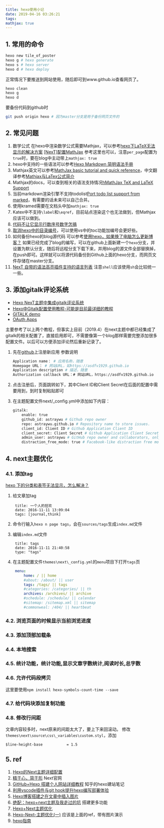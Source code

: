 ```yaml
---
title: hexo使用小记
date: 2019-04-16 03:26:21
tags:
mathjax: true
---
```


## 1. 常用的命令

```bash
hexo new tile_of_poster
hexo g # hexo generate
hexo s # hexo server
hexo d # hexo deploy
```

正常情况下要推送到网站使用，随后即可到www.github.io查看网页了。

```sh
hexo clean
hexo g
hexo d
```

要备份代码到github时

```sh
git push origin hexo # 因为master分支是用于备份网页文件的
```

## 2. 常见问题

1. 数学公式
   在hexo中渲染数学公式需要Mathjax，可以参考[hexo下LaTeX无法显示的解决方案](https://blog.csdn.net/crazy_scott/article/details/79293576)
   [[NexT]配置MathJax](https://hexo-guide.readthedocs.io/zh_CN/latest/theme/[NexT]%E9%85%8D%E7%BD%AEMathJax.html) 参考这里也可以，注意`per_page`配置为`true`时，要在blog中主动带上`mathjax: true`
2. hexo中支持的一些语法可以参考[Hexo Markdown 简明语法手册](https://hyxxsfwy.github.io/2016/01/15/Hexo-Markdown-%E7%AE%80%E6%98%8E%E8%AF%AD%E6%B3%95%E6%89%8B%E5%86%8C/)
3. Mathjax英文可以参考[MathJax basic tutorial and quick reference](https://math.meta.stackexchange.com/questions/5020/mathjax-basic-tutorial-and-quick-reference/5044)，中文翻译参考[Mathjax与LaTex公式简介](https://www.cnblogs.com/linxd/p/4955530.html)
4. Mathjax的docs，可以查到相关的语法支持情况[hMathJax TeX and LaTeX Support](http://docs.mathjax.org/en/latest/tex.html)
5. 当前markdown渲染引擎不支持todolist[Port todo list support from marked](https://github.com/sun11/hexo-renderer-kramed/pull/1)，有需要的话未来可以自己合并。
6. 使用kramed需要在文档头中加`mathjax: true`
7. Katex中不支持`\label`和`\eqref`，目前站点渲染这个也无法做到，但Mathjax应该可以做到。
8. [代码不让它显示行数序号数字怎搞](https://github.com/iissnan/hexo-theme-next/issues/211)
9. [取消hexo中的目录编号](https://segmentfault.com/q/1010000008494901)，可以使用vs中的toc功能加编号会更好些。
10. 如何备份hexo的blog源代码
    可以参考[使用hexo，如果换了电脑怎么更新博客？](https://www.zhihu.com/question/21193762)
    如果已经完成了blog的编写，可以在github上面新建一个`hexo`分支，并设置为默认分支，随后将远程分支下载下来，并用blog的源文件全部替换掉，在push即可。这样就可以将源代码备份到Github上面的hexo分支，而网页文件存储在master分支。
11. [NexT 自带的语法高亮插件支持的语言列表](https://blog.cat73.org/20160805/2016080501.next-highlight-langs/) 注意`shell`应该使用`sh`会比较统一一些。

## 3. 添加gitalk评论系统

- [Hexo NexT主题中集成gitalk评论系统](https://asdfv1929.github.io/2018/01/20/gitalk/)
- [Hexo中Gitalk配置使用教程-可能是目前最详细的教程](https://iochen.com/2018/01/06/use-gitalk-in-hexo/)
- [GITALK demo](https://gitalk.github.io/)
- [OAuth Apps](https://github.com/settings/developers)

主要参考了以上两个教程，但事实上目前（2019.4）在next主题中都已经集成了gitalk的相关配置了，直接启用即可，不需要像第一个blog那样需要完整添加很多配置文件。以后可以方便添加评论然后重新记录了。

1. 先在[github](https://github.com/settings/applications/new)上注册新应用
   参数说明

    ```bash
    Application name： # 应用名称，随意
    Homepage URL： # 网站URL，如https://asdfv1929.github.io
    Application description # 描述，随意
    Authorization callback URL：# 网站URL，https://asdfv1929.github.io
    ```

2. 点击注册后，页面跳转如下，其中Client ID和Client Secret在后面的配置中需要用到，到时复制粘贴即可
3. 在主题配置文件next/_config.yml中添加如下内容：

    ```bash
    gitalk:
        enable: true
        github_id: astraywu # Github repo owner
        repo: astraywu.github.io # Repository name to store issues.
        client_id: Client ID # Github Application Client ID
        client_secret: Client Secret # Github Application Client Secret
        admin_user: astraywu # GitHub repo owner and collaborators, only these guys can initialize github issues
        distraction_free_mode: true # Facebook-like distraction free mode
    ```

## 4. next主题优化

### 4.1. 添加tag

[hexo 下的分类和表签无法显示，怎么解决？](https://www.zhihu.com/question/29017171)

1. 给文章加tag

   ```text
    title: 一个人的狂欢
    date: 2016-11-11 13:09:04
    tags: [journal,think]
   ```

2. 命令行输入`hexo n page tags`，会在`sources/tags`生成`index.md`文件
3. 编辑`index.md`文件

   ```text
    title: tags
    date: 2016-11-11 21:40:58
    type: "tags"
   ```

4. 在主题配置文件`themes\next\_config.yml`的`menu`项目下打开`tags`页

   ```yml
    menu:
        home: / || home
        #about: /about/ || user
        tags: /tags/ || tags
        #categories: /categories/ || th
        archives: /archives/ || archive
        #schedule: /schedule/ || calendar
        #sitemap: /sitemap.xml || sitemap
        #commonweal: /404/ || heartbeat
   ```

### 4.2. 浏览页面的时候显示当前浏览进度

### 4.3. 添加顶部加载条

### 4.4. 本地搜索

### 4.5. 统计功能，统计功能,显示文章字数统计,阅读时长,总字数

### 4.6. 允许代码段拷贝

这里要使用`npm install hexo-symbols-count-time --save`

### 4.7. 给代码块添加复制功能

### 4.8. 修改行间距

文章内容较多时，next原来的间距太大了，要上下来回滚动。
修改`themes\next\source\css\_variables\custom.styl`，添加

```styl
$line-height-base           = 1.5
```

## 5. ref

1. [Hexo的Next主题详细配置](https://www.jianshu.com/p/3a05351a37dc)
2. [精于心，简于形](https://theme-next.iissnan.com/) Next官网
3. [GitHub+Hexo 搭建个人网站详细教程](https://zhuanlan.zhihu.com/p/26625249) 知乎的hexo建站笔记
4. [利用vscode插件与git hook提升hexo编写部署体验](https://www.jianshu.com/p/a117650f6c76)
5. [Hexo博客搭建之在文章中插入图片](https://yanyinhong.github.io/2017/05/02/How-to-insert-image-in-hexo-post/)
6. [绝配：hexo+next主题及我走过的坑](https://www.jianshu.com/p/21c94eb7bcd1) 搭建更多功能
7. [Hexo+Next主题优化](https://zhuanlan.zhihu.com/p/30836436?utm_source=ZHShareTargetIDMore&utm_medium=social&utm_oi=898539620818640896)
8. [Hexo-Next-主题优化(一)](https://www.jianshu.com/p/3ff20be8574c) 应该是上面的ref，带有图片演示
9. [hexo指南](https://hexo-guide.readthedocs.io/zh_CN/latest/index.html)